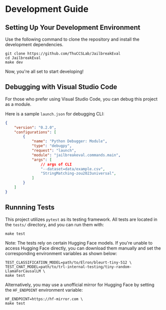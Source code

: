 # Development Guide
## Setting Up Your Development Environment

Use the following command to clone the repository and install the development dependencies.
```shell
git clone https://github.com/ThuCCSLab/JailbreakEval
cd JailbreakEval
make dev
```

Now, you're all set to start developing!

## Debugging with Visual Studio Code
For those who prefer using Visual Studio Code, you can debug this project as a module.

Here is a sample `launch.json` for debugging CLI:
```json
{
    "version": "0.2.0",
    "configurations": [
        {
            "name": "Python Debugger: Module",
            "type": "debugpy",
            "request": "launch",
            "module": "jailbreakeval.commands.main",
            "args": [
                // args of CLI
                "--dataset=data/example.csv",
                "StringMatching-zou2023universal",
            ]
        }
    ]
}
``` 

## Runnning Tests
This project utilizes `pytest` as its testing framework. All tests are located in the `tests/` directory, and you can run them with:
```shell
make test
```
Note: The tests rely on certain Hugging Face models. If you're unable to access Hugging Face directly, you can download them manually and set the corresponding environment variables as shown below:
```shell
TEST_CLASSIFICATION_MODEL=path/to/Elron/bleurt-tiny-512 \
TEST_CHAT_MODEL=path/to/trl-internal-testing/tiny-random-LlamaForCausalLM \
make test
```

Alternatively, you may use a unofficial mirror for Hugging Face by setting the `HF_ENDPOINT` environment variable:
```shell
HF_ENDPOINT=https://hf-mirror.com \
make test
```
